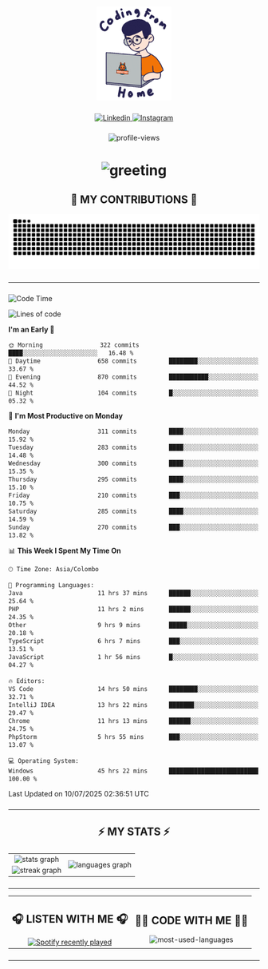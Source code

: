 <div align="center">
    <img width="150" src="./assets/top.gif" alt="top-image"/>
</div>

###    

<div align="center">
    <a href="https://www.linkedin.com/in/nureka-rodrigo/" target="_blank">
        <img src="https://user-images.githubusercontent.com/74038190/235294012-0a55e343-37ad-4b0f-924f-c8431d9d2483.gif" width="50px" alt="Linkedin"/>
    </a>
    <a href="https://www.instagram.com/nureka_rodrigo/" target="_blank">
        <img src="https://user-images.githubusercontent.com/74038190/235294013-a33e5c43-a01c-43f6-b44d-a406d8b4ab75.gif" width="50px"  alt="Instagram"/>
    </a>
</div>

###    

<div align="center">
    <img src="https://komarev.com/ghpvc/?username=nureka-rodrigo&color=blue" alt="profile-views"/>
</div> 

###    

<h1 align="center">
    <img src="https://readme-typing-svg.herokuapp.com/?font=Righteous&size=35&center=true&vCenter=true&width=500&height=70&duration=4000&lines=Hi+There!+👋;+I'm+Nureka+Rodrigo!;" alt="greeting"/>
</h1> 

###

<h2 align="center">🐍 MY CONTRIBUTIONS 🐍</h2>

<div align="center">
    <img alt="snake eating my contributions" src="https://raw.githubusercontent.com/nureka-rodrigo/nureka-rodrigo/output/github-contribution-grid-snake.svg"/>
</div> 

###

<hr/>

###

<!--START_SECTION:waka-->
![Code Time](http://img.shields.io/badge/Code%20Time-1%2C493%20hrs%2027%20mins-blue)

![Lines of code](https://img.shields.io/badge/From%20Hello%20World%20I%27ve%20Written-540.9%20thousand%20lines%20of%20code-blue)

**I'm an Early 🐤** 

```text
🌞 Morning                322 commits         ████░░░░░░░░░░░░░░░░░░░░░   16.48 % 
🌆 Daytime                658 commits         ████████░░░░░░░░░░░░░░░░░   33.67 % 
🌃 Evening                870 commits         ███████████░░░░░░░░░░░░░░   44.52 % 
🌙 Night                  104 commits         █░░░░░░░░░░░░░░░░░░░░░░░░   05.32 % 
```
📅 **I'm Most Productive on Monday** 

```text
Monday                   311 commits         ████░░░░░░░░░░░░░░░░░░░░░   15.92 % 
Tuesday                  283 commits         ████░░░░░░░░░░░░░░░░░░░░░   14.48 % 
Wednesday                300 commits         ████░░░░░░░░░░░░░░░░░░░░░   15.35 % 
Thursday                 295 commits         ████░░░░░░░░░░░░░░░░░░░░░   15.10 % 
Friday                   210 commits         ███░░░░░░░░░░░░░░░░░░░░░░   10.75 % 
Saturday                 285 commits         ████░░░░░░░░░░░░░░░░░░░░░   14.59 % 
Sunday                   270 commits         ███░░░░░░░░░░░░░░░░░░░░░░   13.82 % 
```


📊 **This Week I Spent My Time On** 

```text
🕑︎ Time Zone: Asia/Colombo

💬 Programming Languages: 
Java                     11 hrs 37 mins      ██████░░░░░░░░░░░░░░░░░░░   25.64 % 
PHP                      11 hrs 2 mins       ██████░░░░░░░░░░░░░░░░░░░   24.35 % 
Other                    9 hrs 9 mins        █████░░░░░░░░░░░░░░░░░░░░   20.18 % 
TypeScript               6 hrs 7 mins        ███░░░░░░░░░░░░░░░░░░░░░░   13.51 % 
JavaScript               1 hr 56 mins        █░░░░░░░░░░░░░░░░░░░░░░░░   04.27 % 

🔥 Editors: 
VS Code                  14 hrs 50 mins      ████████░░░░░░░░░░░░░░░░░   32.71 % 
IntelliJ IDEA            13 hrs 22 mins      ███████░░░░░░░░░░░░░░░░░░   29.47 % 
Chrome                   11 hrs 13 mins      ██████░░░░░░░░░░░░░░░░░░░   24.75 % 
PhpStorm                 5 hrs 55 mins       ███░░░░░░░░░░░░░░░░░░░░░░   13.07 % 

💻 Operating System: 
Windows                  45 hrs 22 mins      █████████████████████████   100.00 % 
```


 Last Updated on 10/07/2025 02:36:51 UTC
<!--END_SECTION:waka-->

###

<hr/>

###

<h2 align="center">⚡ MY STATS ⚡</h2>

###    

<div align="center">
    <table>
        <tr>
            <td align="center">
                <img src="https://github-readme-stats.vercel.app/api?username=nureka-rodrigo&hide_rank=false&show_icons=true&include_all_commits=true&count_private=true&theme=dark&locale=en&order=1" alt="stats graph"/>
            </td>
            <td rowspan="2" align="center">
                <img src="https://github-readme-stats.vercel.app/api/top-langs?username=nureka-rodrigo&locale=en&card_width=320&langs_count=8&theme=dark&order=2&count_private=true" alt="languages graph"/>
            </td>
        </tr>
        <tr>
            <td align="center">
                <img src="https://streak-stats.demolab.com?user=nureka-rodrigo&theme=dark" alt="streak graph"/>
            </td>
        </tr>
    </table>
</div> 

###

<hr/>

<div align="center">
    <table>
        <tr>
            <td align="center">
                <h2>🎧 LISTEN WITH ME 🎧</h2>
                <a href="https://open.spotify.com/user/zjqfkmbawszam1irs05fwxsls">
                    <img src="https://spotify-recently-played-readme.vercel.app/api?user=zjqfkmbawszam1irs05fwxsls&count=5&unique=true" alt="Spotify recently played"  />
                </a>
            </td>
            <td align="center">
                <h2>👨‍💻 CODE WITH ME 👨‍💻</h2>
                <img src="https://github-readme-stats.vercel.app/api/wakatime?username=@nureka99&theme=dark&compact=True&langs_count=10" alt="most-used-languages"/>
            </td>
        </tr>
    </table>
</div> 

###

<hr/>
